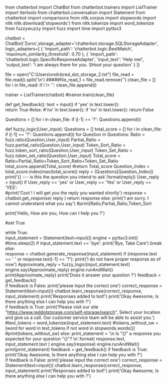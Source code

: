 from chatterbot import ChatBot
from chatterbot.trainers import ListTrainer
import itertools
from chatterbot.conversation import Statement
from chatterbot import comparisons
from nltk.corpus import stopwords
import nltk
nltk.download('stopwords')
from nltk.tokenize import word_tokenize
from fuzzywuzzy import fuzz
import time
import pyttsx3


chatbot = ChatBot('Zorro',storage_adapter='chatterbot.storage.SQLStorageAdapter',
    logic_adapters=[
        {
            'import_path': 'chatterbot.logic.BestMatch',
            'maximum_similarity_threshold': 0.70
        },
         {
            'import_path': 'chatterbot.logic.SpecificResponseAdapter',
            'input_text': 'Help me!',
            'output_text': 'I am always there for you. SHoot your question'
        }
    ])
        
file = open("C:\\Users\\vndra\\red_dot_storage_2.txt")
file_read = file.read().split('\n')
#####file_read_1 = file_read.remove('')
clean_file = []
for i in file_read:
    if i != '':
        clean_file.append(i)

trainer = ListTrainer(chatbot)
#trainer.train(clean_file)

def get_feedback():
    text = input()
    if 'yes' in text.lower():        
        return True
    #else: #'no' in text.lower():
    if 'no' in text.lower():
        return False
    
Questions = []
for i in clean_file:
    if i[-1] == '?':
        Questions.append(i)
        
      
def fuzzy_logic(User_input):
    Questions = []
    total_score = []
    for i in clean_file:
        if i[-1] == '?':
            Questions.append(i)
    for Question in Questions:
        Ratio = fuzz.ratio(Question,User_input)
        Partial_Ratio = fuzz.partial_ratio(Question,User_input)
        Token_Sort_Ratio = fuzz.token_sort_ratio(Question,User_input)
        Token_Set_Ratio = fuzz.token_set_ratio(Question,User_input)
        Total_score = Ratio+Partial_Ratio+Token_Sort_Ratio+Token_Set_Ratio
        total_score.append(Total_score)
        #return Total_score
    Question_Index = total_score.index(max(total_score))
    reply =  (Questions[Question_Index])
    print('{} --- is this the question you intend to ask'.format(reply))
    User_reply = input()
    if User_reply == 'yes' or User_reply == 'Yes' or User_reply == 'YES':        
        #print('Cool ! I will get you the reply you wanted shortly')
        response = chatbot.get_response(
        reply
        )
        return response
    else:
        print('I am sorry. I cannot understand what you say')
    #print(Ratio,Partial_Ratio,Token_Sort
    
    
    


print('Hello, How are you, How can I help you ?')

#set True

while True:  
    input_statement = Statement(text=input())
    engine = pyttsx3.init()
    #time.sleep(2)
    if input_statement.text == 'bye':
        print('Bye, Take Care')
        break
    else:            
        response = chatbot.generate_response(input_statement)
        if (response.text == ' ' or response.text[-1] == '?'):
            print('I do not have proper response as of now')
            Approximate_reply = fuzzy_logic(input_statement.text) 
            engine.say(Approximate_reply)
            engine.runAndWait()
            print(Approximate_reply)
            print('Does it answer your question ?')
            feedback = get_feedback()                 
            if feedback is False:
                print('please input the correct one')
                correct_response = Statement(text=input())
                chatbot.learn_response(correct_response, input_statement)
                print('Responses added to bot!')
                print('Okay Awesome, Is there anything else I can help you with ?')               
            if feedback is True: 
                print('Please visit our site "https://www.reddotstorage.com/self-storage/search", Select your location and give us a call. Our customer service team will be able to assist you.')
                    #text_tokens = word_tokenize(input_statement.text)
                    #tokens_without_sw = [word for word in text_tokens if not word in stopwords.words()]
                    #print(tokens_without_sw)
        else:
            print_statement = '\n Is "{}" a response you expected for your question "{}"? \n'.format(
            response.text,
            input_statement.text
            )
            engine.say(response)
            engine.runAndWait()
            print(print_statement)
            feedback = get_feedback()
            if feedback is True:
                print('Okay Awesome, Is there anything else I can help you with ?')       
            if feedback is False:
                print('please input the correct one')
                correct_response = Statement(text=input())
                chatbot.learn_response(correct_response, input_statement)
                print('Responses added to bot!')
                print('Okay Awesome, Is there anything else I can help you with ?')
